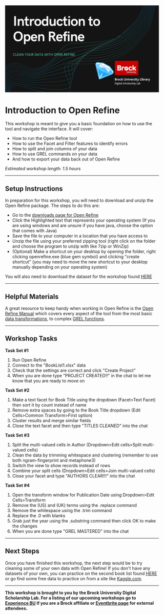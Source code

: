 ![Tool Logo](Intro-Open-Refine.jpg)


# Introduction to Open Refine
This workshop is meant to give you a basic foundation on how to use the tool and navigate the interface.  It will cover:
- How to run the Open Refine tool
- How to use the Facet and Filter features to identify errors
- How to split and join columns of your data
- How to use GREL commands on your data
- And how to export your data back out of Open Refine  
  
*Estimated workshop length: 1.5 hours*
  
----
## Setup Instructions
In preparation for this workshop, you will need to download and unzip the Open Refine package. The steps to do this are:
- Go to the [downloads page for Open Refine](https://openrefine.org/download.html)
- Click the Highlighted text that represents your operating system (If you are using windows and are unsure if you have java, choose the option that comes with Java)
- Save the file to your computer in a location that you have access to
- Unzip the file using your preferred zipping tool (right click on the folder and choose the program to unzip with like 7zip or WinZip)
- (Optional) Make a shortcut on your desktop by opening the folder, right clicking openrefine.exe (blue gem symbol) and clicking "create shortcut" (you may need to move the new shortcut to your desktop manually depending on your operating system)

You will also need to download the dataset for the workshop found [HERE](https://github.com/BrockDSL/Introduction-to-Open-Refine/blob/master/Booklist1.xlsx)

----
## Helpful Materials
A great resource to keep handy when working in Open Refine is the [Open Refine Manual](https://docs.openrefine.org/) which covers every aspect of the tool from the most basic [data transformations](https://docs.openrefine.org/manual/transforming), to complex [GREL functions](https://docs.openrefine.org/manual/grelfunctions).


----
## Workshop Tasks

**Task Set #1**  
1. Run Open Refine  
2. Connect to the "BookList1.xlsx" data  
3. Check that the settings are correct and click "Create Project"  
4. When you are done type "PROJECT CREATED!!" in the chat to let me know that you are ready to move on  

  
**Task Set #2**  
1. Make a text facet for Book Title using the dropdown (Facet>Text Facet) then sort it by count instead of name  
2. Remove extra spaces by going to the Book Title dropdown (Edit Cells>Common Transform>First option)  
3. Cluster results and merge similar fields  
4. Close the text facet and then type "TITLES CLEANED" into the chat  


  
**Task Set #3**  

1. Split the multi-valued cells in Author (Dropdown>Edit cells>Split multi-valued cells)  
2. Clean the data by trimming whitespace and clustering (remember to use both ngram-fingerprint and metaphone3)  
3. Switch the view to show records instead of rows  
4. Combine your split cells (Dropdown>Edit cells>Join multi-valued cells)  
5. Close your facet and type "AUTHORS CLEAR!!!" into the chat  


  
**Task Set #4**  

1. Open the transform window for Publication Date using Dropdown>Edit Cells>Transform  
2. Remove the (US) and (UK) terms using the .replace command  
3. Remove the whitespace using the .trim command  
4. Replace the .0 with blanks  
4. Grab just the year using the .substring command then click OK to make the changes  
5. When you are done type "GREL MASTERED" into the chat  

  

----
## Next Steps
Once you have finished this workshop, the next step would be to try cleaning some of your own data with Open Refine!  If you don't have any datasets of your own, you can practice on the second book list found [HERE](https://github.com/BrockDSL/Introduction-to-Open-Refine/blob/master/BookList2.xlsx) or go find some free data to practice on from a site like [Kaggle.com](https://www.kaggle.com/).
 
 
 
----
  
**This workshop is brought to you by the Brock University Digital Scholarship Lab.  For a listing of our upcoming workshops go to [Experience BU](https://experiencebu.brocku.ca/organization/dsl) if you are a Brock affiliate or [Eventbrite page](https://www.eventbrite.ca/o/brock-university-digital-scholarship-lab-21661627350) for external attendees.**

